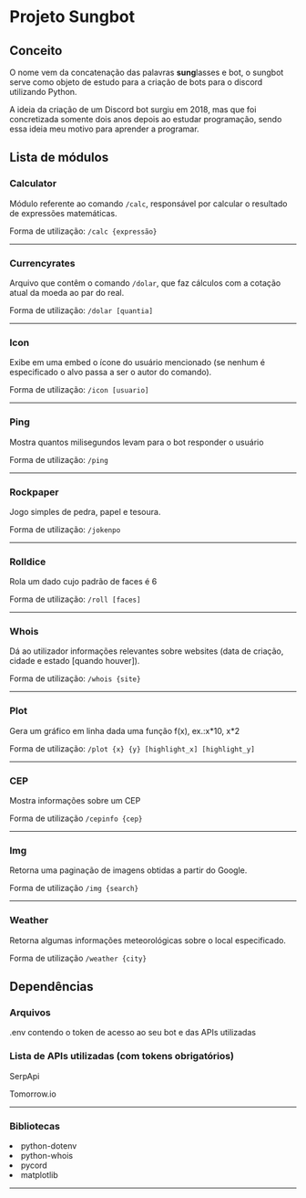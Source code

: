 <h1>Projeto Sungbot</h1>

<h2>Conceito</h2>

<p>O nome vem da concatenação das palavras <strong>sung</strong>lasses e bot, o sungbot serve como objeto de estudo para a criação de bots para o discord utilizando Python.</p>
<p>A ideia da criação de um Discord bot surgiu em 2018, mas que foi concretizada somente dois anos depois ao estudar programação, sendo essa ideia meu motivo para aprender a programar.</p>

<h2>Lista de módulos</h2>

<h3>Calculator</h5>
    <p>Módulo referente ao comando <code>/calc</code>, responsável por calcular o resultado de expressões matemáticas.</p>
    <p>Forma de utilização: <code>/calc {expressão}</code></p>
<hr>

<h3>Currencyrates</h5>
    <p>Arquivo que contêm o comando <code>/dolar</code>, que faz cálculos com a cotação atual da moeda ao par do real.</p>
    <p>Forma de utilização: <code>/dolar [quantia]</code></p>
<hr>

<h3>Icon</h5>
    <p>Exibe em uma embed o ícone do usuário mencionado (se nenhum é especificado o alvo passa a ser o autor do comando).</p>
    <p>Forma de utilização: <code>/icon [usuario]</code></p>
<hr>

<h3>Ping</h5>
    <p>Mostra quantos milisegundos levam para o bot responder o usuário</p>
    <p>Forma de utilização: <code>/ping</code></p>
<hr>

<h3>Rockpaper</h5>
    <p>Jogo simples de pedra, papel e tesoura.</p>
    <p>Forma de utilização: <code>/jokenpo</code></p>
<hr>

<h3>Rolldice</h5>
    <p>Rola um dado cujo padrão de faces é 6</p>
    <p>Forma de utilização: <code>/roll [faces]</code></p>
<hr>

<h3>Whois</h5>
    <p>Dá ao utilizador informações relevantes sobre websites (data de criação, cidade e estado [quando houver]).</p>
    <p>Forma de utilização: <code>/whois {site}</code></p>
<hr>

<h3>Plot</h3>
    <p>Gera um gráfico em linha dada uma função f(x), ex.:x*10, x*2</p>
    <p>Forma de utilização: <code>/plot {x} {y} [highlight_x] [highlight_y]</code></p>
<hr>

<h3>CEP</h3>
    <p>Mostra informações sobre um CEP</p>
    <p>Forma de utilização <code>/cepinfo {cep}</code></p>
<hr>

<h3>Img</h3>
    <p>Retorna uma paginação de imagens obtidas a partir do Google.</p>
    <p>Forma de utilização <code>/img {search}</code></p>
<hr>

<h3>Weather</h3>
    <p>Retorna algumas informações meteorológicas sobre o local especificado.</p>
    <p>Forma de utilização <code>/weather {city}</code></p>

<h2>Dependências</h2>
    <h3>Arquivos</h3>
        <p>.env contendo o token de acesso ao seu bot e das APIs utilizadas</p>
        <h3>Lista de APIs utilizadas (com tokens obrigatórios)</h3>
        <p><a href="https://serpapi.com/" target="_blank"></a>SerpApi</p>
        <p><a href="https://tomorrow.io/" target="_blank"></a>Tomorrow.io</p>
    <hr>
    <h3>Bibliotecas</h3>
        <li>python-dotenv</li>
        <li>python-whois</li>
        <li>pycord</li>
        <li>matplotlib</li>
    <hr>
